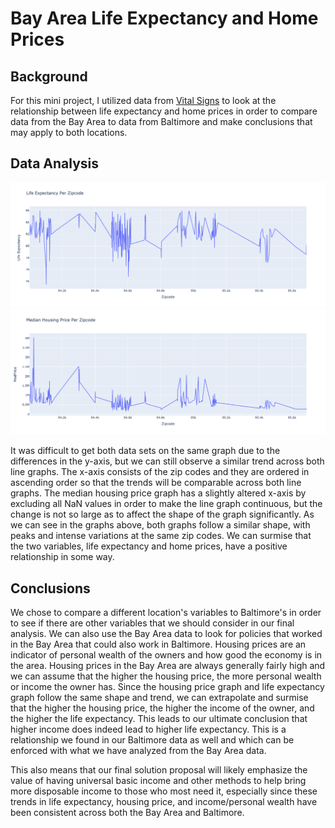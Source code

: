 # Bay Area Life Expectancy and Home Prices

## Background

For this mini project, I utilized data from [Vital Signs](https://www.vitalsigns.mtc.ca.gov/) to look at the relationship between life expectancy and home prices in order to compare data from the Bay Area to data from Baltimore and make conclusions that may apply to both locations. 

## Data Analysis

![alt text](https://github.com/angelali1479/bay-area-life-expectancy-and-home-prices/blob/main/life%20expectancy.png)
![alt text](https://github.com/angelali1479/bay-area-life-expectancy-and-home-prices/blob/main/median%20housing%20price.png)

It was difficult to get both data sets on the same graph due to the differences in the y-axis, but we can still observe a similar trend across both line graphs. The x-axis consists of the zip codes and they are ordered in ascending order so that the trends will be comparable across both line graphs. The median housing price graph has a slightly altered x-axis by excluding all NaN values in order to make the line graph continuous, but the change is not so large as to affect the shape of the graph significantly. As we can see in the graphs above, both graphs follow a similar shape, with peaks and intense variations at the same zip codes. We can surmise that the two variables, life expectancy and home prices, have a positive relationship in some way.

## Conclusions

We chose to compare a different location's variables to Baltimore's in order to see if there are other variables that we should consider in our final analysis. We can also use the Bay Area data to look for policies that worked in the Bay Area that could also work in Baltimore. Housing prices are an indicator of personal wealth of the owners and how good the economy is in the area. Housing prices in the Bay Area are always generally fairly high and we can assume that the higher the housing price, the more personal wealth or income the owner has. Since the housing price graph and life expectancy graph follow the same shape and trend, we can extrapolate and surmise that the higher the housing price, the higher the income of the owner, and the higher the life expectancy. This leads to our ultimate conclusion that higher income does indeed lead to higher life expectancy. This is a relationship we found in our Baltimore data as well and which can be enforced with what we have analyzed from the Bay Area data.

This also means that our final solution proposal will likely emphasize the value of having universal basic income and other methods to help bring more disposable income to those who most need it, especially since these trends in life expectancy, housing price, and income/personal wealth have been consistent across both the Bay Area and Baltimore.
